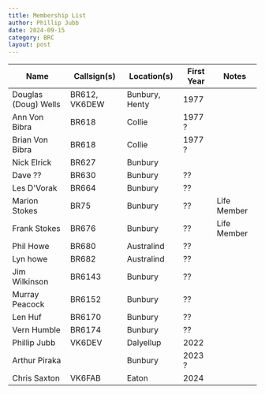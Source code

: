 ```yaml
---
title: Membership List
author: Phillip Jubb
date: 2024-09-15
category: BRC
layout: post
---
```


| Name | Callsign(s) | Location(s) | First Year | Notes |
|-----| -----| ----- | ----- | ----- |
| Douglas (Doug) Wells | BR612, VK6DEW | Bunbury, Henty | 1977 |
| Ann Von Bibra | BR618 | Collie | 1977 ? | |
| Brian Von Bibra | BR618 | Collie  | 1977 ? | |
| Nick Elrick | BR627 | Bunbury | | |
| Dave ?? | BR630 | Bunbury | ?? | |
| Les D'Vorak | BR664 | Bunbury | ?? | |
| Marion Stokes | BR75 | Bunbury | ?? | Life Member |
| Frank Stokes | BR676 | Bunbury | ?? | Life Member |
| Phil Howe | BR680 | Australind | ?? | |
| Lyn howe | BR682 | Australind | ?? | |
| Jim Wilkinson | BR6143 | Bunbury | ?? | |
| Murray Peacock | BR6152 | Bunbury | ?? | |
| Len Huf | BR6170 | Bunbury | ?? | |
| Vern Humble | BR6174 | Bunbury |  ?? | |
| Phillip Jubb | VK6DEV | Dalyellup | 2022 | |
| Arthur Piraka | | Bunbury | 2023 ? | |
| Chris Saxton | VK6FAB | Eaton | 2024 | |
